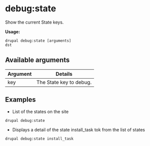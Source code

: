 # debug:state
Show the current State keys.

**Usage:**
```
drupal debug:state [arguments]
dst
```

## Available arguments
Argument | Details
---------|-------------
key | The State key to debug.

## Examples
* List of the states on the site
```
drupal debug:state
```
* Displays a detail of the state install_task tok from the list of states
```
drupal debug:state install_task
```

